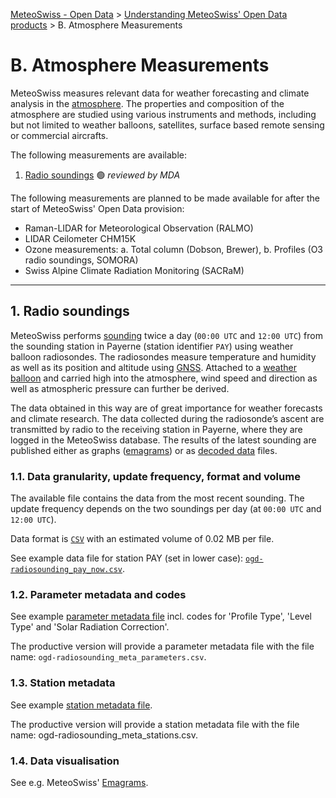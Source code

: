 [MeteoSwiss - Open Data](https://github.com/MeteoSwiss/opendata/blob/main/README.md) > [Understanding MeteoSwiss' Open Data products](https://github.com/MeteoSwiss/opendata/blob/main/README.md#understanding-meteoswiss-open-data-products) > B. Atmosphere Measurements

# B. Atmosphere Measurements
MeteoSwiss measures relevant data for weather forecasting and climate analysis in the [atmosphere](https://www.meteoswiss.admin.ch/weather/measurement-systems/atmosphere.html). The properties and composition of the atmosphere are studied using various instruments and methods, including but not limited to weather balloons, satellites, surface based remote sensing or commercial aircrafts.

The following measurements are available:

1. [Radio soundings](#1-radio-soundings) :green_circle: *reviewed by MDA*

The following measurements are planned to be made available for after the start of MeteoSwiss' Open Data provision:

- Raman-LIDAR for Meteorological Observation (RALMO)
- LIDAR Ceilometer CHM15K
- Ozone measurements: a. Total column (Dobson, Brewer), b. Profiles (O3 radio soundings, SOMORA)
- Swiss Alpine Climate Radiation Monitoring (SACRaM)

<!-- ### General information
All MeteoSwiss aerological stations have a name and an identfier consisting of three letters (e.g. `PAY` for [Payerne](https://www.meteoswiss.admin.ch/weather/weather-and-climate-from-a-to-z/weather-balloon.html). Data files use this station identifier (in lower case) in the file name throughout all directories. A list of all aerological station identfiers with station names, coordinates, height etc. can be found in the according 'station metadata' sections below. -->

---

## 1. Radio soundings
MeteoSwiss performs [sounding](https://www.meteoswiss.admin.ch/weather/measurement-systems/atmosphere/radio-soundings.html) twice a day (`00:00 UTC` and `12:00 UTC`) from the sounding station in Payerne (station identifier `PAY`) using weather balloon radiosondes. The radiosondes measure temperature and humidity as well as its position and altitude using [GNSS](https://www.swisstopo.admin.ch/en/global-navigation-satellite-systems). Attached to a [weather balloon](https://www.meteoswiss.admin.ch/weather/weather-and-climate-from-a-to-z/weather-balloon.html) and carried high into the atmosphere, wind speed and direction as well as atmospheric pressure can further be derived. 

The data obtained in this way are of great importance for weather forecasts and climate research. The data collected during the radiosonde’s ascent are transmitted by radio to the receiving station in Payerne, where they are logged in the MeteoSwiss database. The results of the latest sounding are published  either as graphs ([emagrams](https://www.meteoswiss.admin.ch/services-and-publications/applications/radio-soundings.html#tab=radio-soundings-emagram)) or as [decoded data](https://www.meteoswiss.admin.ch/services-and-publications/applications/radio-soundings.html#tab=radio-soundings-decoded) files. 

### 1.1. Data granularity, update frequency, format and volume
The available file contains the data from the most recent sounding. The update frequency depends on the two soundings per day (at `00:00 UTC` and `12:00 UTC`).

Data format is [`CSV`](https://github.com/MeteoSwiss/opendata-download?tab=readme-ov-file#column-separators-decimal-dividers-and-missing-values) with an estimated volume of 0.02 MB per file.

See example data file for station PAY (set in lower case): [`ogd-radiosounding_pay_now.csv`](https://github.com/MeteoSwiss/publication-opendata/tree/main/data-atmosphere/radiosounding).

### 1.2. Parameter metadata and codes
See example [parameter metadata file](https://github.com/MeteoSwiss/publication-opendata/blob/main/data-atmosphere/radiosounding-PAY-metadata) incl. codes for 'Profile Type', 'Level Type' and 'Solar Radiation Correction'.

The productive version will provide a parameter metadata file with the file name: `ogd-radiosounding_meta_parameters.csv`.

<!-- ### Codes -->
<!-- ... -->

### 1.3. Station metadata
See example [station metadata file](https://data.geo.admin.ch/ch.meteoschweiz.messnetz-atmosphaere/ch.meteoschweiz.messnetz-atmosphaere_en.csv).

The productive version will provide a station metadata file with the file name: ogd-radiosounding_meta_stations.csv.

### 1.4. Data visualisation
See e.g. MeteoSwiss' [Emagrams](https://www.meteoswiss.admin.ch/services-and-publications/applications/radio-soundings.html#tab=radio-soundings-emagram).
